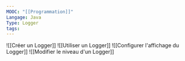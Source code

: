 ```yaml
---
MOOC: "[[Programmation]]"
Langage: Java
Type: Logger
tags:
---
```

![[Créer un Logger]]
![[Utiliser un Logger]]
![[Configurer l'affichage du Logger]]
![[Modifier le niveau d'un Logger]]